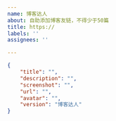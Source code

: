 ```yaml
---
name: 博客达人
about: 自助添加博客友链，不得少于50篇
title: https://
labels: ''
assignees: ''

---
```

<!-- 请在双引号中填写 -->
```json
{
    "title": "",
    "description": "",
    "screenshot": "",
    "url": "",
    "avatar": "",
    "version": "博客达人"
}
```
